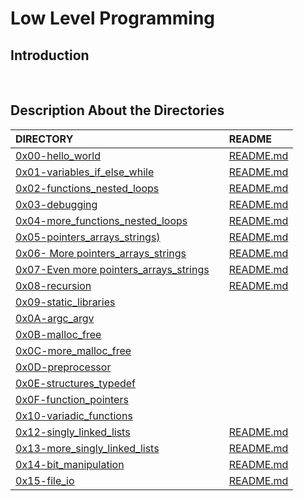 # Low Level Programming

## Introduction

<br/>

## Description About the Directories

| DIRECTORY |          | README |
| :--- | :--- | :--- |
|  [0x00-hello_world](https://github.com/lulu994/alx-low_level_programming/tree/master/0x00-hello_world)|     | [README.md](https://github.com/lulu994/alx-low_level_programming/blob/master/0x00-hello_world/README.md)
|  [0x01-variables_if_else_while](https://github.com/lulu994/alx-low_level_programming/tree/master/0x01-variables_if_else_while)|     | [README.md](https://github.com/lulu994/alx-low_level_programming/blob/master/0x01-variables_if_else_while/README.md)
|  [0x02-functions_nested_loops](https://github.com/lulu994/alx-low_level_programming/tree/master/0x02-functions_nested_loops)|      | [README.md](https://github.com/lulu994/alx-low_level_programming/blob/master/0x02-functions_nested_loops/README.md)
|  [0x03-debugging](https://github.com/lulu994/alx-low_level_programming/tree/master/0x03-debugging)|      | [README.md](https://github.com/lulu994/alx-low_level_programming/blob/master/0x03-debugging/README.md)
|  [0x04-more_functions_nested_loops](https://github.com/lulu994/alx-low_level_programming/tree/master/0x04-more_functions_nested_loops)|      | [README.md](https://github.com/lulu994/alx-low_level_programming/blob/master/0x04-more_functions_nested_loops/README.md)
|  [0x05-pointers_arrays_strings)](https://github.com/lulu994/alx-low_level_programming/tree/master/0x05-pointers_arrays_strings)|      | [README.md](https://github.com/lulu994/alx-low_level_programming/blob/master/0x05-pointers_arrays_strings/README.md)
|  [0x06- More pointers_arrays_strings](https://github.com/lulu994/alx-low_level_programming/tree/master/0x06-pointers_arrays_strings)|      | [README.md](https://github.com/lulu994/alx-low_level_programming/blob/master/0x06-pointers_arrays_strings/README.md)
|  [0x07-Even more pointers_arrays_strings](https://github.com/lulu994/alx-low_level_programming/tree/master/0x07-pointers_arrays_strings)|      | [README.md](https://github.com/lulu994/alx-low_level_programming/blob/master/0x07-pointers_arrays_strings/README.md)
|  [0x08-recursion](https://github.com/lulu994/alx-low_level_programming/tree/master/0x08-recursion)|      | [README.md](https://github.com/lulu994/alx-low_level_programming/blob/master/0x08-recursion/README.md)
|  [0x09-static_libraries](https://github.com/lulu994/alx-low_level_programming/tree/master/0x09-static_libraries)|
|  [0x0A-argc_argv](https://github.com/lulu994/alx-low_level_programming/tree/master/0x0A-argc_argv)|
|  [0x0B-malloc_free](https://github.com/lulu994/alx-low_level_programming/tree/master/0x0B-malloc_free)|
|  [0x0C-more_malloc_free](https://github.com/lulu994/alx-low_level_programming/tree/master/0x0C-more_malloc_free)|
|  [0x0D-preprocessor](https://github.com/lulu994/alx-low_level_programming/tree/master/0x0D-preprocessor)|
|  [0x0E-structures_typedef](https://github.com/lulu994/alx-low_level_programming/tree/master/0x0E-structures_typedef)|
|  [0x0F-function_pointers](https://github.com/lulu994/alx-low_level_programming/tree/master/0x0F-function_pointers)|
|  [0x10-variadic_functions](https://github.com/lulu994/alx-low_level_programming/tree/master/0x10-variadic_functions)|
|  [0x12-singly_linked_lists](https://github.com/lulu994/alx-low_level_programming/tree/master/0x12-singly_linked_lists)|      |  [README.md](https://github.com/lulu994/alx-low_level_programming/blob/master/0x12-singly_linked_lists/README.md)
|  [0x13-more_singly_linked_lists](https://github.com/lulu994/alx-low_level_programming/tree/master/0x13-more_singly_linked_lists)|      |  [README.md](https://github.com/lulu994/alx-low_level_programming/blob/master/0x13-more_singly_linked_lists/README.md)
|  [0x14-bit_manipulation](https://github.com/lulu994/alx-low_level_programming/tree/master/0x14-bit_manipulation)|      |  [README.md](https://github.com/lulu994/alx-low_level_programming/blob/master/0x14-bit_manipulation/README.md)
|  [0x15-file_io](https://github.com/lulu994/alx-low_level_programming/tree/master/0x15-file_io)|      |  [README.md](https://github.com/lulu994/alx-low_level_programming/blob/master/0x15-file_io/README.md)
